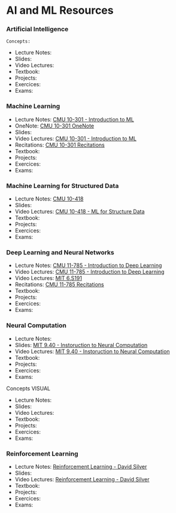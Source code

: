 # AI and ML Resources

### Artificial Intelligence

 ``Concepts: ``

- Lecture Notes:
- Slides:
- Video Lectures:
- Textbook:
- Projects:
- Exercices:
- Exams:

### Machine Learning

- Lecture Notes: [CMU 10-301 - Introduction to ML](http://www.cs.cmu.edu/~mgormley/courses/10601-s20/schedule.html)
- OneNote: [CMU 10-301 OneNote](https://onedrive.live.com/redir?resid=2A78C342EA463DA9%21881&authkey=%21ABXJKwZXCIDAwjo&page=View&wd=target%28Lecture%203A.one%7C66F3F84A-A3B3-054F-91A7-C12AD32AB487%2FDecision%20Trees%20%28Part%20II%5C%29%7Cf9e0ac85-8fc3-4203-9183-65400d19d772%2F%29)
- Slides:
- Video Lectures: [CMU 10-301 - Introduction to ML](https://www.youtube.com/playlist?list=PLpqQKYIU-snAPM89YPPwyQ9xdaiAdoouk)
- Recitations: [CMU 10-301 Recitations](http://www.cs.cmu.edu/~10601-f20/#recitation)
- Textbook:
- Projects:
- Exercices:
- Exams:


### Machine Learning for Structured Data

- Lecture Notes: [CMU 10-418](http://www.cs.cmu.edu/~mgormley/courses/10418/schedule.html)
- Slides:
- Video Lectures: [CMU 10-418 - ML for Structure Data](https://www.youtube.com/playlist?list=PL4CxkUJbvNVihRKP4bXufvRLIWzeS-ieP)
- Textbook:
- Projects:
- Exercices:
- Exams:

### Deep Learning and Neural Networks

- Lecture Notes: [CMU 11-785 - Introduction to Deep Learning](https://deeplearning.cs.cmu.edu/F20/index.html)
- Video Lectures: [CMU 11-785 - Introduction to Deep Learning](https://www.youtube.com/playlist?list=PLp-0K3kfddPzCnS4CqKphh-zT3aDwybDe)
- Video Lectures: [MIT 6.S191](https://www.youtube.com/playlist?list=PLtBw6njQRU-rwp5__7C0oIVt26ZgjG9NI)
- Recitations: [CMU 11-785 Recitations](https://www.youtube.com/playlist?list=PLp-0K3kfddPwEwFEWePq10blIIneuP8ox)
- Textbook:
- Projects:
- Exercices:
- Exams:

### Neural Computation

- Lecture Notes:
- Slides: [MIT 9.40 - Instoruction to Neural Computation](https://ocw.mit.edu/courses/brain-and-cognitive-sciences/9-40-introduction-to-neural-computation-spring-2018/lecture-notes/)
- Video Lectures: [MIT 9.40 - Instoruction to Neural Computation](youtube.com/playlist?list=PLUl4u3cNGP61I4aI5T6OaFfRK2gihjiMm)
- Textbook:
- Projects:
- Exercices:
- Exams:

 Concepts VISUAL

- Lecture Notes:
- Slides:
- Video Lectures:
- Textbook:
- Projects:
- Exercices:
- Exams:

### Reinforcement Learning

- Lecture Notes: [Reinforcement Learning - David Silver](https://deepmind.com/learning-resources/-introduction-reinforcement-learning-david-silver)
- Slides:
- Video Lectures: [Reinforcement Learning - David Silver](https://www.youtube.com/playlist?list=PLqYmG7hTraZBiG_XpjnPrSNw-1XQaM_gB)
- Textbook:
- Projects:
- Exercices:
- Exams:

